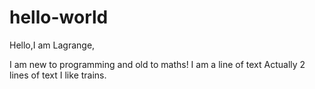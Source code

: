 # hello-world
Hello,I am Lagrange,

I am new to programming and old to maths!
I am a line of text
Actually 2 lines of text
I like trains.

